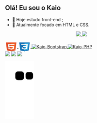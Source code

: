 ## Olá! Eu sou o Kaio

- 🔭 Hoje estudo front-end ;
- 🌱 Atualmente focado em HTML e CSS.


<div align="center">
  <a href="https://github.com/KaioT2">
  <img height="180em" src="https://github-readme-stats.vercel.app/api?username=KaioT2&show_icons=true&theme=tokyonight&include_all_commits=true&count_private=true&icon_color=fff"/>
  <img height="150em" src="https://github-readme-stats.vercel.app/api/top-langs/?username=KaioT2&layout=compact&langs_count=7&theme=tokyonight"/>
</div>

<div style="display: inline_block"><br>
  <img align="center" alt="Kaio-HTML" height="30" width="40" src="https://raw.githubusercontent.com/devicons/devicon/master/icons/html5/html5-original.svg">
  <img align="center" alt="Kaio-CSS" height="30" width="40" src="https://raw.githubusercontent.com/devicons/devicon/master/icons/css3/css3-original.svg">
  <img align="center" alt="Kaio-Bootstrap" height="37" width="40" src="https://cdn.jsdelivr.net/gh/devicons/devicon/icons/bootstrap/bootstrap-original.svg" />
  <img align="center" alt="Kaio-PHP" height="40" width="40" src="https://cdn.jsdelivr.net/gh/devicons/devicon/icons/php/php-plain.svg" />

</div>

<div> 
  <a href="https://instagram.com/kaio2046" target="_blank"><img src="https://img.shields.io/badge/-Instagram-%23E4405F?style=for-the-badge&logo=instagram&logoColor=white" target="_blank"></a>
  <a href = "mailto:kaiofd20062@gmail.com"><img src="https://img.shields.io/badge/-Gmail-%23333?style=for-the-badge&logo=gmail&logoColor=white" target="_blank"></a>
  <a href="https://www.linkedin.com/in/kaio-dias-6a547720a" target="_blank"><img src="https://img.shields.io/badge/-LinkedIn-%230077B5?style=for-the-badge&logo=linkedin&logoColor=white" target="_blank"></a>  
  
   ![Snake animation](https://github.com/rafaballerini/rafaballerini/blob/output/github-contribution-grid-snake.svg)
</div>

